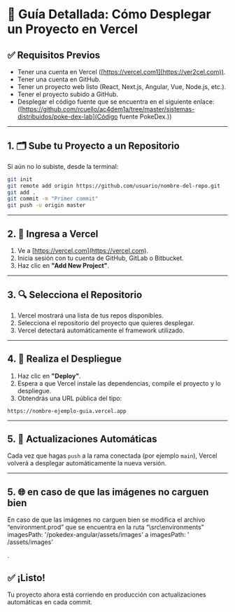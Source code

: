 
# 🚀 Guía Detallada: Cómo Desplegar un Proyecto en Vercel

## ✅ Requisitos Previos

- Tener una cuenta en Vercel ([https://vercel.com1](https://ver2cel.com)).
- Tener una cuenta en GitHub.
- Tener un proyecto web listo (React, Next.js, Angular, Vue, Node.js, etc.).
- Tener el proyecto subido a GitHub.
- Desplegar el código fuente que se encuentra en el siguiente enlace: ([https://github.com/rcuello/ac4dem1a/tree/master/sistemas-distribuidos/poke-dex-lab](Código fuente PokeDex.))

---

## 1. 🗂 Sube tu Proyecto a un Repositorio

Si aún no lo subiste, desde la terminal:

```bash
git init
git remote add origin https://github.com/usuario/nombre-del-repo.git
git add .
git commit -m "Primer commit"
git push -u origin master
```

---

## 2. 🔐 Ingresa a Vercel

1. Ve a [https://vercel.com](https://vercel.com).
2. Inicia sesión con tu cuenta de GitHub, GitLab o Bitbucket.
3. Haz clic en **"Add New Project"**.

---

## 3. 🔍 Selecciona el Repositorio

1. Vercel mostrará una lista de tus repos disponibles.
2. Selecciona el repositorio del proyecto que quieres desplegar.
3. Vercel detectará automáticamente el framework utilizado.

---

## 4. 🚀 Realiza el Despliegue

1. Haz clic en **"Deploy"**.
2. Espera a que Vercel instale las dependencias, compile el proyecto y lo despliegue.
3. Obtendrás una URL pública del tipo:

```
https://nombre-ejemplo-guia.vercel.app
```

---

## 5. 🔁 Actualizaciones Automáticas

Cada vez que hagas `push` a la rama conectada (por ejemplo `main`), Vercel volverá a desplegar automáticamente la nueva versión.

---


## 5. 🌐 en caso de que las imágenes no carguen bien 

En caso de que las imágenes no carguen bien se modifica el archivo “environment.prod” que se encuentra en la ruta “\src\environments”  
imagesPath: '/pokedex-angular/assets/images' 
a 
imagesPath: ' /assets/images'

.


## ✅ ¡Listo!

Tu proyecto ahora está corriendo en producción con actualizaciones automáticas en cada commit.
